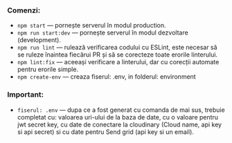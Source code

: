 ### Comenzi:

- `npm start` &mdash; pornește serverul în modul production.
- `npm run start:dev` &mdash; pornește serverul în modul dezvoltare (development).
- `npm run lint` &mdash; rulează verificarea codului cu ESLint, este necesar să se ruleze înaintea fiecărui PR și să se corecteze toate erorile linterului.
- `npm lint:fix` &mdash; aceeași verificare a linterului, dar cu corecții automate pentru erorile simple.
- `npm create-env` &mdash; creaza fiserul: .env, in folderul: environment

### Important:

- `fiserul: .env` &mdash; dupa ce a fost generat cu comanda de mai sus, trebuie completat cu: valoarea uri-ului de la baza de date, cu o valoare pentru jwt secret key, cu date de conectare la cloudinary (Cloud name, api key si api secret) si cu date pentru Send grid (api key si un email).
